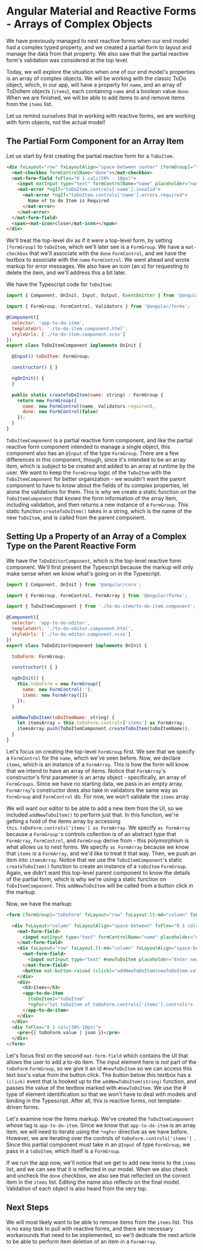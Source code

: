 # Angular Material and Reactive Forms - Arrays of Complex Objects

We have previously managed to nest reactive forms when our end model had a complex typed property, and we created a partial form to layout and manage the
data from that property. We also saw that the partial reactive form's validation was considered at the top level.

Today, we will explore the situation when one of our end model's properties is an array of complex objects. We will be working with the classic ToDo object,
which, in our app, will have a property for `name`, and an array of ToDoItem objects (`items`), each containing `name` and a boolean value `done`. When we are
finished, we will be able to add items to and remove items from the  `items` list.

Let us remind ourselves that in working with reactive forms, we are working with form objects, not the actual model!

## The Partial Form Component for an Array Item

Let us start by first creating the partial reactive form for a `ToDoItem`.

```html
<div fxLayout="row" fxLayoutAlign="space-between center" [formGroup]="toDoItem">
  <mat-checkbox formControlName="done"></mat-checkbox>
  <mat-form-field fxFlex="0 1 calc(50% - 10px)">
    <input matInput type="text" formControlName="name" placeholder="name" />
    <mat-error *ngIf="toDoItem.controls['name'].invalid">
      <mat-error *ngIf="toDoItem.controls['name'].errors.required">
        Name of to do Item is Required
      </mat-error>
    </mat-error>
  </mat-form-field>
  <span><mat-icon>close</mat-icon></span>
</div>
```

We'll treat the top-level div as if it were a top-level form, by setting `[formGroup]` to `toDoItem`, which we'll later see is a `FormGroup`. We have
a `mat-checkbox` that we'll associate with the `done` `FormControl`, and we have the textbox to associate with the `name` `FormControl`. We went ahead
and wrote markup for error messages. We also have an icon (an x) for requesting to delete the item, and we'll address this a bit later.

We have the Typescript code for `ToDoItem`:

```javascript
import { Component, OnInit, Input, Output, EventEmitter } from '@angular/core';

import { FormGroup, FormControl, Validators } from '@angular/forms';

@Component({
  selector: 'app-to-do-item',
  templateUrl: './to-do-item.component.html',
  styleUrls: ['./to-do-item.component.scss']
})
export class ToDoItemComponent implements OnInit {

  @Input() toDoItem: FormGroup;

  constructor() { }

  ngOnInit() {
  }

  public static createToDoItem(name: string) : FormGroup {
    return new FormGroup({
      name: new FormControl(name, Validators.required),
      done: new FormControl(false)
    });
  }
}
```

`ToDoItemComponent` is a partial reactive form component, and like the partial reactive form component intended to manage a single object, this component
also has an `@Input` of the type `FormGroup`. There are a few differences in this component, though, since it's intended to be an array item, which is
subject to be created and added to an array at runtime by the user. We want to keep the `FormGroup` logic of the `ToDoItem` with the `ToDoItemComponent`
for better organization - we wouldn't want the parent component to have to know about the fields of its complex properties, let alone the validations for
them. This is why we create a static function on the `ToDoItemComponent` that *knows* the form information of the array item, including validation, and then
returns a new instance of a `FormGroup`. This static function `createToDoItem()` takes in a string, which is the name of the new `ToDoItem`, and is called
from the parent component.

## Setting Up a Property of an Array of a Complex Type on the Parent Reactive Form

We have the `ToDoEditorComponent`, which is the top-level reactive form component. We'll first present the Typescript because the markup will only make sense
when we know what's going on in the Typescript.

```javascript
import { Component, OnInit } from '@angular/core';

import { FormGroup, FormControl, FormArray } from '@angular/forms';

import { ToDoItemComponent } from './to-do-item/to-do-item.component';

@Component({
  selector: 'app-to-do-editor',
  templateUrl: './to-do-editor.component.html',
  styleUrls: ['./to-do-editor.component.scss']
})
export class ToDoEditorComponent implements OnInit {

  toDoForm: FormGroup;

  constructor() { }

  ngOnInit() {
    this.toDoForm = new FormGroup({
      name: new FormControl(''),
      items: new FormArray([])
    });
  }

  addNewToDoItem(toDoItemName: string) {
    let itemsArray = this.toDoForm.controls['items'] as FormArray;
    itemsArray.push(ToDoItemComponent.createToDoItem(toDoItemName));
  }
}
```

Let's focus on creating the top-level `FormGroup` first. We see that we specify a `FormControl` for the `name`, which we've seen before. Now, we declare
`items`, which is an instance of a `FormArray`. This is how the form will know that we intend to have an array of items. Notice that `FormArray`'s
constructor's first parameter is an array object - specifically, an array of `FormGroups`. Since we have no starting data, we pass in an empty array.
`FormArray`'s constructor does also take in validators the same way as `FormGroup` and `FormControl` do. For now, we won't validate the `items` array.

We will want our editor to be able to add a new item from the UI, so we included `addNewToDoItem()` to perform just that. In this function, we're getting a
hold of the items array by accessing `this.toDoForm.controls['items'] as FormArray`. We specify `as FormArray` because a `FormGroup'`s controls
collection is of an abstract type that `FormArray`, `FormControl`, and `FormGroup` derive from - this polymorphism is what allows us to nest forms. We
specify `as FormArray` because we know that `items` *is* a `FormArray`, and we'd like to treat it that way. Then, we push an item into `itemsArray`.
Notice that we use the `ToDoItemComponent`'s static `createToDoItem()` function to create an instance of a `toDoItem` `FormGroup`. Again, we didn't want
this top-level parent component to know the details of the partial form, which is why we're using a static function on `ToDoItemComponent`. This
`addNewToDoItem` will be called from a button click in the markup.

Now, we have the markup:

```html
<form [formGroup]="toDoForm" fxLayout="row" fxLayout.lt-md="column" fxLayoutAlign="space-between">

  <div fxLayout="column" fxLayoutAlign="space-between" fxFlex="0 1 calc(70%-10px)">
    <mat-form-field>
      <input matInput type="text" formControlName="name" placeholder="name" />
    </mat-form-field>
    <div fxLayout="row" fxLayout.lt-md="column" fxLayoutAlign="space-between">
      <mat-form-field>
        <input matInput type="text" #newToDoItem placeholder="Enter new to-do item" />
      </mat-form-field>
      <button mat-button-raised (click)="addNewToDoItem(newToDoItem.value)">Add</button>
    </div>
    <div>
      <h3>Items</h3>
      <app-to-do-item
        [toDoItem]="toDoItem"
        *ngFor="let toDoItem of toDoForm.controls['items'].controls">
      </app-to-do-item>
    </div>
  </div>
  <div fxFlex="0 1 calc(30%-10px)">
    <pre>{{ toDoForm.value | json }}</pre>
  </div>
</form>
```

Let's focus first on the second `mat-form-field` which contains the UI that allows the user to add a to-do item. The input element here is *not* part
of the `toDoForm` `FormGroup`, so we give it an id `#newToDoItem` so we can access this text box's value from the button click. The button below
this textbox has a `(click)` event that is hooked up to the `addNewToDoItem(string)` function, and passes the value of the textbox marked with
`#newToDoItem`. We use the # type of element identification so that we won't have to deal with models and binding in the Typescript. After all, this is
reactive forms, not template-driven forms.

Let's examine now the Items markup. We've created the `ToDoItemComponent` whose tag is `app-to-do-item`. Since we know that `app-to-do-item` is an
array item, we will need to iterate using the `*ngFor` directive as we have before. However, we are iterating over the controls of `toDoForm.controls['items'] `.
Since this partial component must take in an `@Input` of type `FormGroup`, we pass in a `toDoItem`, which itself is a `FormGroup`.

If we run the app now, we'll notice that we get to add new items to the `items` list, and we can see that it is reflected in our model. When we also check
and uncheck the `done` checkbox, we also see that reflected on the correct item in the `items` list. Editing the name also reflects on the final model.
Validation of each object is also heard from the very top.

## Next Steps

We will most likely want to be able to remove items from the `items` list. This is no easy task to pull with reactive forms, and there are necessary workarounds
that need to be implemented, so we'll dedicate the next article to be able to perform item deletion of an item in a `FormArray`.



